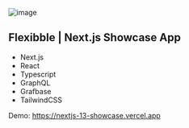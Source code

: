 ![image](https://github.com/kmorales13/nextjs-13-showcase/assets/32549527/3bda7340-9304-4d5f-bcb9-21f43567db83)

## Flexibble | Next.js Showcase App
- Next.js
- React
- Typescript
- GraphQL
- Grafbase
- TailwindCSS

Demo: https://nextjs-13-showcase.vercel.app
